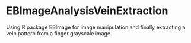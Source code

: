 # EBImageAnalysisVeinExtraction

Using R package EBImage for image manipulation and finally extracting a vein pattern from a finger grayscale image
